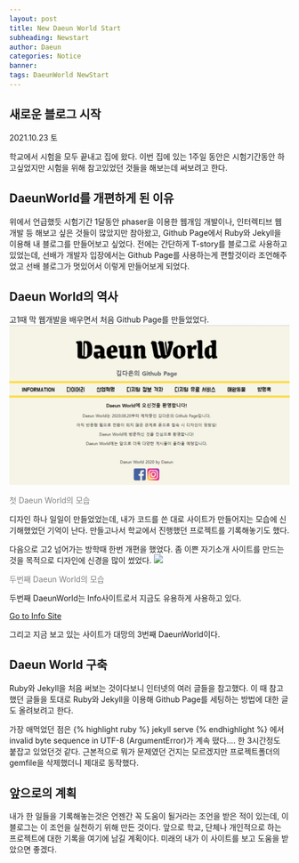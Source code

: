 ```yaml
---
layout: post
title: New Daeun World Start
subheading: Newstart
author: Daeun
categories: Notice
banner:
tags: DaeunWorld NewStart
---
```


## 새로운 블로그 시작
2021.10.23 토

학교에서 시험을 모두 끝내고 집에 왔다. 이번 집에 있는 1주일 동안은 시험기간동안 하고싶었지만 시험을 위해 참고있었던 것들을 해보는데 써보려고 한다.

## DaeunWorld를 개편하게 된 이유

위에서 언급했듯 시험기간 1달동안 phaser을 이용한 웹개임 개발이나, 인터렉티브 웹 개발 등 해보고 싶은 것들이 많았지만 참아왔고, Github Page에서 Ruby와 Jekyll을 이용해 내 블로그를 만들어보고 싶었다. 전에는 간단하게 T-story를 블로그로 사용하고 있었는데, 선배가 개발자 입장에서는 Github Page를 사용하는게 편할것이라 조언해주었고 선배 블로그가 멋있어서 이렇게 만들어보게 되었다.

## Daeun World의 역사

고1때 막 웹개발을 배우면서 처음 Github Page를 만들었었다.
<img src="/assets/images/posts/notice/2021-10-23-New-Daeun-World-Start/firstDaeunWorld.png">
<p style="color:gray">첫 Daeun World의 모습</p>

디자인 하나 일일이 만들었었는데, 내가 코드를 쓴 대로 사이트가 만들어지는 모습에 신기해했었던 기억이 난다. 만들고나서 학교에서 진행했던 프로젝트를 기록해놓기도 했다.

다음으로 고2 넘어가는 방학때 한번 개편을 했었다. 좀 이쁜 자기소개 사이트를 만드는 것을 목적으로 디자인에 신경을 많이 썼었다.
<img src="/assets/images/posts/notice/2021-10-23-New-Daeun-World-Start/secondDaeunWorld.png">
<p style="color:gray">두번째 Daeun World의 모습</p>
두번째 DaeunWorld는 Info사이트로서 지금도 유용하게 사용하고 있다.
<p><a href="https://splanky0314.github.io/info/info.html" target="_blank">Go to Info Site</a></p>

그리고 지금 보고 있는 사이트가 대망의 3번째 DaeunWorld이다.


## Daeun World 구축

Ruby와 Jekyll을 처음 써보는 것이다보니 인터넷의 여러 글들을 참고했다. 이 때 참고했던 글들을 토대로 Ruby와 Jekyll을 이용해 Github Page를 세팅하는 방법에 대한 글도 올려보려고 한다. 

가장 애먹었던 점은 
{% highlight ruby %}
jekyll serve
{% endhighlight %}
에서 invalid byte sequence in UTF-8 (ArgumentError)가 계속 떴다.... 한 3시간정도 붙잡고 있었던것 같다. 근본적으로 뭐가 문제였던 건지는 모르겠지만 프로젝트폴더의 gemfile을 삭제했더니 제대로 동작했다.

## 앞으로의 계획

내가 한 일들을 기록해놓는것은 언젠간 꼭 도움이 될거라는 조언을 받은 적이 있는데, 이 블로그는 이 조언을 실천하기 위해 만든 것이다. 앞으로 학교, 단체나 개인적으로 하는 프로젝트에 대한 기록을 여기에 남길 계획이다. 미래의 내가 이 사이트를 보고 도움을 받았으면 좋겠다.